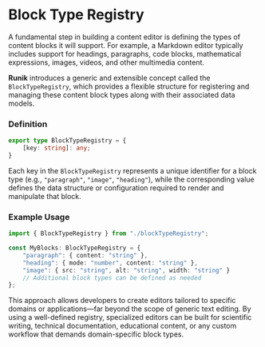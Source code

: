 # Block Type Registry

A fundamental step in building a content editor is defining the types of content blocks it will support. For example, a Markdown editor typically includes support for headings, paragraphs, code blocks, mathematical expressions, images, videos, and other multimedia content.

**Runik** introduces a generic and extensible concept called the `BlockTypeRegistry`, which provides a flexible structure for registering and managing these content block types along with their associated data models.

### Definition

```typescript
export type BlockTypeRegistry = {
    [key: string]: any;
}
```

Each key in the `BlockTypeRegistry` represents a unique identifier for a block type (e.g., `"paragraph"`, `"image"`, `"heading"`), while the corresponding value defines the data structure or configuration required to render and manipulate that block.

### Example Usage

```typescript
import { BlockTypeRegistry } from "./blockTypeRegistry";

const MyBlocks: BlockTypeRegistry = {
    "paragraph": { content: "string" },
    "heading": { mode: "number", content: "string" },
    "image": { src: "string", alt: "string", width: "string" }
    // Additional block types can be defined as needed
};
```

This approach allows developers to create editors tailored to specific domains or applications—far beyond the scope of generic text editing. By using a well-defined registry, specialized editors can be built for scientific writing, technical documentation, educational content, or any custom workflow that demands domain-specific block types.
